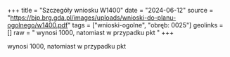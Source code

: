 +++
title = "Szczegóły wniosku W1400"
date = "2024-06-12"
source = "https://bip.brg.gda.pl/images/uploads/wnioski-do-planu-ogolnego/w1400.pdf"
tags = ["wnioski-ogolne", "obręb: 0025"]
geolinks = []
raw = " wynosi 1000, natomiast w przypadku pkt "
+++

 wynosi 1000, natomiast w przypadku pkt 


